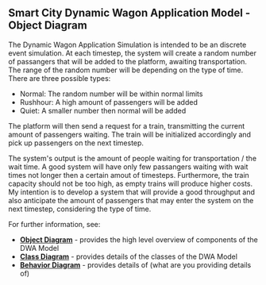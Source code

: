 ## Smart City Dynamic Wagon Application Model - Object Diagram

The Dynamic Wagon Application Simulation is intended to be an discrete event simulation. At each timestep, the system will create a random number of passangers that will be added to the platform, awaiting transportation. The range of the random number will be depending on the type of time. There are three possible types:
* Normal: The random number will be within normal limits
* Rushhour: A high amount of passengers will be added
* Quiet: A smaller number then normal will be added

The platform will then send a request for a train, transmitting the current amount of passengers waiting. The train will be initialized accordingly and pick up passengers on the next timestep.

The system's output is the amount of people waiting for transportation / the wait time. A good system will have only few passangers waiting with wait times not longer then a certain amout of timesteps. Furthermore, the train capacity should not be too high, as empty trains will produce higher costs. My intention is to develop a system that will provide a good throughput and also anticipate the amount of passengers that may enter the system on the next timestep, considering the type of time.

For further information, see:
* [**Object Diagram**](../../model/object_diagram.md) - provides the high level overview of components of the DWA Model
* [**Class Diagram**](../../model/class_diagram.md) - provides details of the classes of the DWA Model
* [**Behavior Diagram**](../../model/behavior_diagram.md) - provides details of (what are you providing details of)
